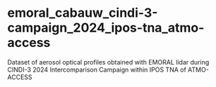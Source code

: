 # emoral_cabauw_cindi-3-campaign_2024_ipos-tna_atmo-access
Dataset of aerosol optical profiles obtained with EMORAL lidar during CINDI-3 2024 Intercomparison Campaign within IPOS TNA of ATMO-ACCESS
